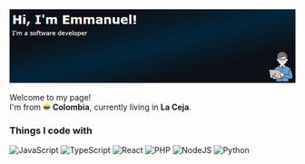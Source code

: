 <img alt="Header" src="./4.png" />
<p>Welcome to my page! </br> I'm from <img src="./flag-for-colombia-svgrepo-com.svg" width="13"/> <b>Colombia</b>, currently living in <b>La Ceja</b>. </p>
<h3>Things I code with</h3>
<p>
  <img alt="JavaScript" src="https://img.shields.io/badge/-JavaScript-0D1117?style=flat-square&logo=javascript&logoColor=EFD81C" />
  <img alt="TypeScript" src="https://img.shields.io/badge/-TypeScript-0D1117?style=flat-square&logo=typescript&logoColor=0077C8" />
  <img alt="React" src="https://img.shields.io/badge/-React-0D1117?style=flat-square&logo=react&logoColor=00D8FB" />
  <img alt="PHP" src="https://img.shields.io/badge/-PHP-0D1117?style=flat-square&logo=php&logoColor=4E5B91" />
  <img alt="NodeJS" src="https://img.shields.io/badge/-NodeJS-0D1117?style=flat-square&logo=Node.js&logoColor=88C100" />
  <img alt="Python" src="https://img.shields.io/badge/-Python-0D1117?style=flat-square&logo=python&logoColor=7D94F5" />

 
</p>

